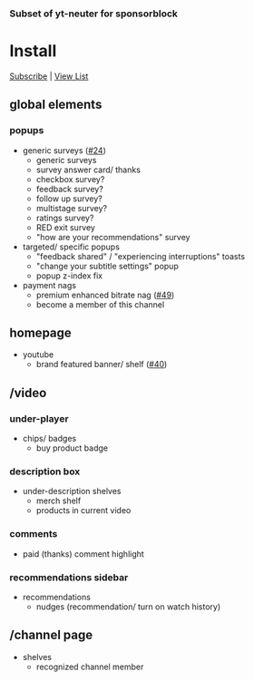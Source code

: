 ### Subset of yt-neuter for sponsorblock
# Install

[Subscribe](https://subscribe.adblockplus.org/?location=https%3A%2F%2Fraw.githubusercontent.com%2Fmchangrh%2Fyt-neuter%2Fmain%2Ffilters%2Fsponsorblock.txt&title=yt-neuter%20sponsorblock) | [View List](https://raw.githubusercontent.com/mchangrh/yt-neuter/main/filters/sponsorblock.txt)

## global elements
### popups
* generic surveys ([#24](https://github.com/mchangrh/yt-neuter/issues/24))
  * generic surveys
  * survey answer card/ thanks
  * checkbox survey?
  * feedback survey?
  * follow up survey?
  * multistage survey?
  * ratings survey? 
  * RED exit survey
  * "how are your recommendations" survey
* targeted/ specific popups
  * "feedback shared" / "experiencing interruptions" toasts
  * "change your subtitle settings" popup
  * popup z-index fix
* payment nags
  * premium enhanced bitrate nag ([#49](https://github.com/mchangrh/yt-neuter/issues/49))
  * become a member of this channel
## homepage
* youtube
  * brand featured banner/ shelf ([#40](https://github.com/mchangrh/yt-neuter/issues/40))
## /video
### under-player
* chips/ badges
  * buy product badge
### description box
* under-description shelves
  * merch shelf
  * products in current video
### comments
  * paid (thanks) comment highlight
### recommendations sidebar
* recommendations
  * nudges (recommendation/ turn on watch history)
## /channel page
* shelves
  * recognized channel member